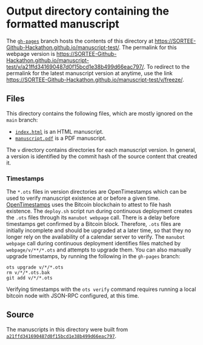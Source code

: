 # Output directory containing the formatted manuscript

The [`gh-pages`](https://github.com/SORTEE-Github-Hackathon/manuscript-test/tree/gh-pages) branch hosts the contents of this directory at <https://SORTEE-Github-Hackathon.github.io/manuscript-test/>.
The permalink for this webpage version is <https://SORTEE-Github-Hackathon.github.io/manuscript-test/v/a21ffd341690487d0f15bcd1e38b499d66eac797/>.
To redirect to the permalink for the latest manuscript version at anytime, use the link <https://SORTEE-Github-Hackathon.github.io/manuscript-test/v/freeze/>.

## Files

This directory contains the following files, which are mostly ignored on the `main` branch:

+ [`index.html`](index.html) is an HTML manuscript.
+ [`manuscript.pdf`](manuscript.pdf) is a PDF manuscript.

The `v` directory contains directories for each manuscript version.
In general, a version is identified by the commit hash of the source content that created it.

### Timestamps

The `*.ots` files in version directories are OpenTimestamps which can be used to verify manuscript existence at or before a given time.
[OpenTimestamps](https://opentimestamps.org/) uses the Bitcoin blockchain to attest to file hash existence.
The `deploy.sh` script run during continuous deployment creates the `.ots` files through its `manubot webpage` call.
There is a delay before timestamps get confirmed by a Bitcoin block.
Therefore, `.ots` files are initially incomplete and should be upgraded at a later time, so that they no longer rely on the availability of a calendar server to verify.
The `manubot webpage` call during continuous deployment identifies files matched by `webpage/v/**/*.ots` and attempts to upgrade them.
You can also manually upgrade timestamps, by running the following in the `gh-pages` branch:

```shell
ots upgrade v/*/*.ots
rm v/*/*.ots.bak
git add v/*/*.ots
```

Verifying timestamps with the `ots verify` command requires running a local bitcoin node with JSON-RPC configured, at this time.

## Source

The manuscripts in this directory were built from
[`a21ffd341690487d0f15bcd1e38b499d66eac797`](https://github.com/SORTEE-Github-Hackathon/manuscript-test/commit/a21ffd341690487d0f15bcd1e38b499d66eac797).

